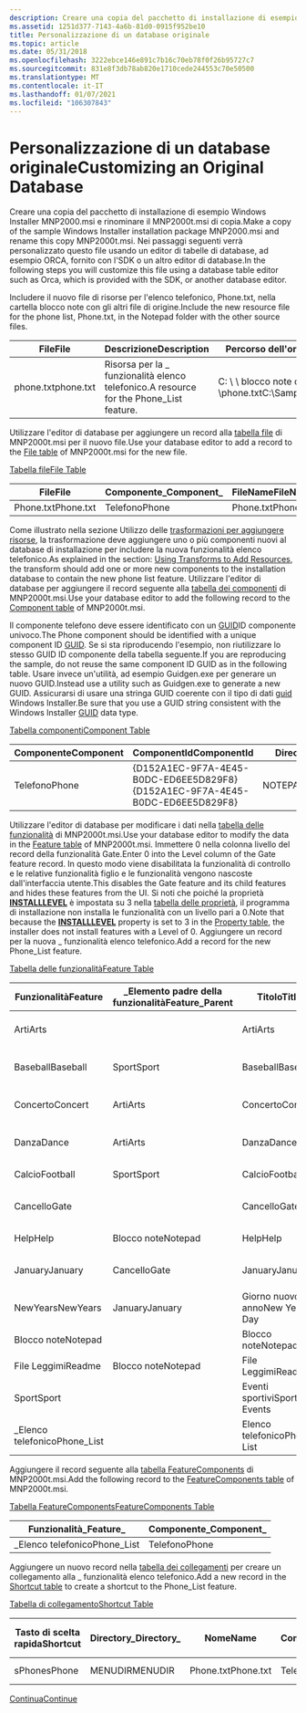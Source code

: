 ```yaml
---
description: Creare una copia del pacchetto di installazione di esempio Windows Installer MNP2000.msi e rinominare il MNP2000t.msi di copia.
ms.assetid: 1251d377-7143-4a6b-81d0-0915f952be10
title: Personalizzazione di un database originale
ms.topic: article
ms.date: 05/31/2018
ms.openlocfilehash: 3222ebce146e891c7b16c70eb78f0f26b95727c7
ms.sourcegitcommit: 831e8f3db78ab820e1710cede244553c70e50500
ms.translationtype: MT
ms.contentlocale: it-IT
ms.lasthandoff: 01/07/2021
ms.locfileid: "106307843"
---
```

# <a name="customizing-an-original-database"></a><span data-ttu-id="f5897-103">Personalizzazione di un database originale</span><span class="sxs-lookup"><span data-stu-id="f5897-103">Customizing an Original Database</span></span>

<span data-ttu-id="f5897-104">Creare una copia del pacchetto di installazione di esempio Windows Installer MNP2000.msi e rinominare il MNP2000t.msi di copia.</span><span class="sxs-lookup"><span data-stu-id="f5897-104">Make a copy of the sample Windows Installer installation package MNP2000.msi and rename this copy MNP2000t.msi.</span></span> <span data-ttu-id="f5897-105">Nei passaggi seguenti verrà personalizzato questo file usando un editor di tabelle di database, ad esempio ORCA, fornito con l'SDK o un altro editor di database.</span><span class="sxs-lookup"><span data-stu-id="f5897-105">In the following steps you will customize this file using a database table editor such as Orca, which is provided with the SDK, or another database editor.</span></span>

<span data-ttu-id="f5897-106">Includere il nuovo file di risorse per l'elenco telefonico, Phone.txt, nella cartella blocco note con gli altri file di origine.</span><span class="sxs-lookup"><span data-stu-id="f5897-106">Include the new resource file for the phone list, Phone.txt, in the Notepad folder with the other source files.</span></span>



| <span data-ttu-id="f5897-107">File</span><span class="sxs-lookup"><span data-stu-id="f5897-107">File</span></span>      | <span data-ttu-id="f5897-108">Descrizione</span><span class="sxs-lookup"><span data-stu-id="f5897-108">Description</span></span>                             | <span data-ttu-id="f5897-109">Percorso dell'origine</span><span class="sxs-lookup"><span data-stu-id="f5897-109">Path to source</span></span>                 | <span data-ttu-id="f5897-110">Percorso della destinazione</span><span class="sxs-lookup"><span data-stu-id="f5897-110">Path to target</span></span>                               |
|-----------|-----------------------------------------|--------------------------------|----------------------------------------------|
| <span data-ttu-id="f5897-111">phone.txt</span><span class="sxs-lookup"><span data-stu-id="f5897-111">phone.txt</span></span> | <span data-ttu-id="f5897-112">Risorsa per la \_ funzionalità elenco telefonico.</span><span class="sxs-lookup"><span data-stu-id="f5897-112">A resource for the Phone\_List feature.</span></span> | <span data-ttu-id="f5897-113">C: \\ \\ blocco note di esempio \\phone.txt</span><span class="sxs-lookup"><span data-stu-id="f5897-113">C:\\Sample\\Notepad\\phone.txt</span></span> | <span data-ttu-id="f5897-114">\[ProgramFilesFolder \] \\ Red \_ Park \\phone.txt</span><span class="sxs-lookup"><span data-stu-id="f5897-114">\[ProgramFilesFolder\]\\Red\_Park\\phone.txt</span></span> |



 

<span data-ttu-id="f5897-115">Utilizzare l'editor di database per aggiungere un record alla [tabella file](file-table.md) di MNP2000t.msi per il nuovo file.</span><span class="sxs-lookup"><span data-stu-id="f5897-115">Use your database editor to add a record to the [File table](file-table.md) of MNP2000t.msi for the new file.</span></span>

[<span data-ttu-id="f5897-116">Tabella file</span><span class="sxs-lookup"><span data-stu-id="f5897-116">File Table</span></span>](file-table.md)



| <span data-ttu-id="f5897-117">File</span><span class="sxs-lookup"><span data-stu-id="f5897-117">File</span></span>      | <span data-ttu-id="f5897-118">Componente\_</span><span class="sxs-lookup"><span data-stu-id="f5897-118">Component\_</span></span> | <span data-ttu-id="f5897-119">FileName</span><span class="sxs-lookup"><span data-stu-id="f5897-119">FileName</span></span>  | <span data-ttu-id="f5897-120">FileSize</span><span class="sxs-lookup"><span data-stu-id="f5897-120">FileSize</span></span> | <span data-ttu-id="f5897-121">Versione</span><span class="sxs-lookup"><span data-stu-id="f5897-121">Version</span></span> | <span data-ttu-id="f5897-122">Linguaggio</span><span class="sxs-lookup"><span data-stu-id="f5897-122">Language</span></span> | <span data-ttu-id="f5897-123">Attributi</span><span class="sxs-lookup"><span data-stu-id="f5897-123">Attributes</span></span> | <span data-ttu-id="f5897-124">Sequenza</span><span class="sxs-lookup"><span data-stu-id="f5897-124">Sequence</span></span> |
|-----------|-------------|-----------|----------|---------|----------|------------|----------|
| <span data-ttu-id="f5897-125">Phone.txt</span><span class="sxs-lookup"><span data-stu-id="f5897-125">Phone.txt</span></span> | <span data-ttu-id="f5897-126">Telefono</span><span class="sxs-lookup"><span data-stu-id="f5897-126">Phone</span></span>       | <span data-ttu-id="f5897-127">Phone.txt</span><span class="sxs-lookup"><span data-stu-id="f5897-127">Phone.txt</span></span> | <span data-ttu-id="f5897-128">1000</span><span class="sxs-lookup"><span data-stu-id="f5897-128">1000</span></span>     |         |          | <span data-ttu-id="f5897-129">0</span><span class="sxs-lookup"><span data-stu-id="f5897-129">0</span></span>          | <span data-ttu-id="f5897-130">1</span><span class="sxs-lookup"><span data-stu-id="f5897-130">1</span></span>        |



 

<span data-ttu-id="f5897-131">Come illustrato nella sezione Utilizzo delle [trasformazioni per aggiungere risorse](using-transforms-to-add-resources.md), la trasformazione deve aggiungere uno o più componenti nuovi al database di installazione per includere la nuova funzionalità elenco telefonico.</span><span class="sxs-lookup"><span data-stu-id="f5897-131">As explained in the section: [Using Transforms to Add Resources](using-transforms-to-add-resources.md), the transform should add one or more new components to the installation database to contain the new phone list feature.</span></span> <span data-ttu-id="f5897-132">Utilizzare l'editor di database per aggiungere il record seguente alla [tabella dei componenti](component-table.md) di MNP2000t.msi.</span><span class="sxs-lookup"><span data-stu-id="f5897-132">Use your database editor to add the following record to the [Component table](component-table.md) of MNP2000t.msi.</span></span>

<span data-ttu-id="f5897-133">Il componente telefono deve essere identificato con un [GUID](guid.md)ID componente univoco.</span><span class="sxs-lookup"><span data-stu-id="f5897-133">The Phone component should be identified with a unique component ID [GUID](guid.md).</span></span> <span data-ttu-id="f5897-134">Se si sta riproducendo l'esempio, non riutilizzare lo stesso GUID ID componente della tabella seguente.</span><span class="sxs-lookup"><span data-stu-id="f5897-134">If you are reproducing the sample, do not reuse the same component ID GUID as in the following table.</span></span> <span data-ttu-id="f5897-135">Usare invece un'utilità, ad esempio Guidgen.exe per generare un nuovo GUID.</span><span class="sxs-lookup"><span data-stu-id="f5897-135">Instead use a utility such as Guidgen.exe to generate a new GUID.</span></span> <span data-ttu-id="f5897-136">Assicurarsi di usare una stringa GUID coerente con il tipo di dati [guid](guid.md) Windows Installer.</span><span class="sxs-lookup"><span data-stu-id="f5897-136">Be sure that you use a GUID string consistent with the Windows Installer [GUID](guid.md) data type.</span></span>

[<span data-ttu-id="f5897-137">Tabella componenti</span><span class="sxs-lookup"><span data-stu-id="f5897-137">Component Table</span></span>](component-table.md)



| <span data-ttu-id="f5897-138">Componente</span><span class="sxs-lookup"><span data-stu-id="f5897-138">Component</span></span> | <span data-ttu-id="f5897-139">ComponentId</span><span class="sxs-lookup"><span data-stu-id="f5897-139">ComponentId</span></span>                            | <span data-ttu-id="f5897-140">Directory\_</span><span class="sxs-lookup"><span data-stu-id="f5897-140">Directory\_</span></span> | <span data-ttu-id="f5897-141">Attributi</span><span class="sxs-lookup"><span data-stu-id="f5897-141">Attributes</span></span> | <span data-ttu-id="f5897-142">Condizione</span><span class="sxs-lookup"><span data-stu-id="f5897-142">Condition</span></span> | <span data-ttu-id="f5897-143">KeyPath</span><span class="sxs-lookup"><span data-stu-id="f5897-143">Keypath</span></span>   |
|-----------|----------------------------------------|-------------|------------|-----------|-----------|
| <span data-ttu-id="f5897-144">Telefono</span><span class="sxs-lookup"><span data-stu-id="f5897-144">Phone</span></span>     | <span data-ttu-id="f5897-145">{D152A1EC-9F7A-4E45-B0DC-ED6EE5D829F8}</span><span class="sxs-lookup"><span data-stu-id="f5897-145">{D152A1EC-9F7A-4E45-B0DC-ED6EE5D829F8}</span></span> | <span data-ttu-id="f5897-146">NOTEPADDIR</span><span class="sxs-lookup"><span data-stu-id="f5897-146">NOTEPADDIR</span></span>  | <span data-ttu-id="f5897-147">2</span><span class="sxs-lookup"><span data-stu-id="f5897-147">2</span></span>          |           | <span data-ttu-id="f5897-148">Phone.txt</span><span class="sxs-lookup"><span data-stu-id="f5897-148">Phone.txt</span></span> |



 

<span data-ttu-id="f5897-149">Utilizzare l'editor di database per modificare i dati nella [tabella delle funzionalità](feature-table.md) di MNP2000t.msi.</span><span class="sxs-lookup"><span data-stu-id="f5897-149">Use your database editor to modify the data in the [Feature table](feature-table.md) of MNP2000t.msi.</span></span> <span data-ttu-id="f5897-150">Immettere 0 nella colonna livello del record della funzionalità Gate.</span><span class="sxs-lookup"><span data-stu-id="f5897-150">Enter 0 into the Level column of the Gate feature record.</span></span> <span data-ttu-id="f5897-151">In questo modo viene disabilitata la funzionalità di controllo e le relative funzionalità figlio e le funzionalità vengono nascoste dall'interfaccia utente.</span><span class="sxs-lookup"><span data-stu-id="f5897-151">This disables the Gate feature and its child features and hides these features from the UI.</span></span> <span data-ttu-id="f5897-152">Si noti che poiché la proprietà [**INSTALLLEVEL**](installlevel.md) è impostata su 3 nella [tabella delle proprietà](property-table.md), il programma di installazione non installa le funzionalità con un livello pari a 0.</span><span class="sxs-lookup"><span data-stu-id="f5897-152">Note that because the [**INSTALLLEVEL**](installlevel.md) property is set to 3 in the [Property table](property-table.md), the installer does not install features with a Level of 0.</span></span> <span data-ttu-id="f5897-153">Aggiungere un record per la nuova \_ funzionalità elenco telefonico.</span><span class="sxs-lookup"><span data-stu-id="f5897-153">Add a record for the new Phone\_List feature.</span></span>

[<span data-ttu-id="f5897-154">Tabella delle funzionalità</span><span class="sxs-lookup"><span data-stu-id="f5897-154">Feature Table</span></span>](feature-table.md)



| <span data-ttu-id="f5897-155">Funzionalità</span><span class="sxs-lookup"><span data-stu-id="f5897-155">Feature</span></span>     | <span data-ttu-id="f5897-156">\_Elemento padre della funzionalità</span><span class="sxs-lookup"><span data-stu-id="f5897-156">Feature\_Parent</span></span> | <span data-ttu-id="f5897-157">Titolo</span><span class="sxs-lookup"><span data-stu-id="f5897-157">Title</span></span>         | <span data-ttu-id="f5897-158">Descrizione</span><span class="sxs-lookup"><span data-stu-id="f5897-158">Description</span></span>                | <span data-ttu-id="f5897-159">Visualizza</span><span class="sxs-lookup"><span data-stu-id="f5897-159">Display</span></span> | <span data-ttu-id="f5897-160">Level</span><span class="sxs-lookup"><span data-stu-id="f5897-160">Level</span></span> | <span data-ttu-id="f5897-161">Directory\_</span><span class="sxs-lookup"><span data-stu-id="f5897-161">Directory\_</span></span> | <span data-ttu-id="f5897-162">Attributi</span><span class="sxs-lookup"><span data-stu-id="f5897-162">Attributes</span></span> |
|-------------|-----------------|---------------|----------------------------|---------|-------|-------------|------------|
| <span data-ttu-id="f5897-163">Arti</span><span class="sxs-lookup"><span data-stu-id="f5897-163">Arts</span></span>        |                 | <span data-ttu-id="f5897-164">Arti</span><span class="sxs-lookup"><span data-stu-id="f5897-164">Arts</span></span>          | <span data-ttu-id="f5897-165">Eventi Arts in Red Park.</span><span class="sxs-lookup"><span data-stu-id="f5897-165">Arts events at Red Park.</span></span>   | <span data-ttu-id="f5897-166">20</span><span class="sxs-lookup"><span data-stu-id="f5897-166">20</span></span>      | <span data-ttu-id="f5897-167">3</span><span class="sxs-lookup"><span data-stu-id="f5897-167">3</span></span>     | <span data-ttu-id="f5897-168">NOTEPADDIR</span><span class="sxs-lookup"><span data-stu-id="f5897-168">NOTEPADDIR</span></span>  | <span data-ttu-id="f5897-169">0</span><span class="sxs-lookup"><span data-stu-id="f5897-169">0</span></span>          |
| <span data-ttu-id="f5897-170">Baseball</span><span class="sxs-lookup"><span data-stu-id="f5897-170">Baseball</span></span>    | <span data-ttu-id="f5897-171">Sport</span><span class="sxs-lookup"><span data-stu-id="f5897-171">Sport</span></span>           | <span data-ttu-id="f5897-172">Baseball</span><span class="sxs-lookup"><span data-stu-id="f5897-172">Baseball</span></span>      | <span data-ttu-id="f5897-173">Partite di baseball</span><span class="sxs-lookup"><span data-stu-id="f5897-173">Baseball Games</span></span>             | <span data-ttu-id="f5897-174">17</span><span class="sxs-lookup"><span data-stu-id="f5897-174">17</span></span>      | <span data-ttu-id="f5897-175">3</span><span class="sxs-lookup"><span data-stu-id="f5897-175">3</span></span>     | <span data-ttu-id="f5897-176">SPORTDIR</span><span class="sxs-lookup"><span data-stu-id="f5897-176">SPORTDIR</span></span>    | <span data-ttu-id="f5897-177">32</span><span class="sxs-lookup"><span data-stu-id="f5897-177">32</span></span>         |
| <span data-ttu-id="f5897-178">Concerto</span><span class="sxs-lookup"><span data-stu-id="f5897-178">Concert</span></span>     | <span data-ttu-id="f5897-179">Arti</span><span class="sxs-lookup"><span data-stu-id="f5897-179">Arts</span></span>            | <span data-ttu-id="f5897-180">Concerto</span><span class="sxs-lookup"><span data-stu-id="f5897-180">Concert</span></span>       | <span data-ttu-id="f5897-181">Eventi del concerto in Red Park</span><span class="sxs-lookup"><span data-stu-id="f5897-181">Concert events at Red Park</span></span> | <span data-ttu-id="f5897-182">21</span><span class="sxs-lookup"><span data-stu-id="f5897-182">21</span></span>      | <span data-ttu-id="f5897-183">3</span><span class="sxs-lookup"><span data-stu-id="f5897-183">3</span></span>     | <span data-ttu-id="f5897-184">ARTSDIR</span><span class="sxs-lookup"><span data-stu-id="f5897-184">ARTSDIR</span></span>     | <span data-ttu-id="f5897-185">2</span><span class="sxs-lookup"><span data-stu-id="f5897-185">2</span></span>          |
| <span data-ttu-id="f5897-186">Danza</span><span class="sxs-lookup"><span data-stu-id="f5897-186">Dance</span></span>       | <span data-ttu-id="f5897-187">Arti</span><span class="sxs-lookup"><span data-stu-id="f5897-187">Arts</span></span>            | <span data-ttu-id="f5897-188">Danza</span><span class="sxs-lookup"><span data-stu-id="f5897-188">Dance</span></span>         | <span data-ttu-id="f5897-189">Eventi di danza nel Red Park</span><span class="sxs-lookup"><span data-stu-id="f5897-189">Dance events at Red Park</span></span>   | <span data-ttu-id="f5897-190">23</span><span class="sxs-lookup"><span data-stu-id="f5897-190">23</span></span>      | <span data-ttu-id="f5897-191">3</span><span class="sxs-lookup"><span data-stu-id="f5897-191">3</span></span>     | <span data-ttu-id="f5897-192">ARTSDIR</span><span class="sxs-lookup"><span data-stu-id="f5897-192">ARTSDIR</span></span>     | <span data-ttu-id="f5897-193">2</span><span class="sxs-lookup"><span data-stu-id="f5897-193">2</span></span>          |
| <span data-ttu-id="f5897-194">Calcio</span><span class="sxs-lookup"><span data-stu-id="f5897-194">Football</span></span>    | <span data-ttu-id="f5897-195">Sport</span><span class="sxs-lookup"><span data-stu-id="f5897-195">Sport</span></span>           | <span data-ttu-id="f5897-196">Calcio</span><span class="sxs-lookup"><span data-stu-id="f5897-196">Football</span></span>      | <span data-ttu-id="f5897-197">Partite di calcio</span><span class="sxs-lookup"><span data-stu-id="f5897-197">Football Games</span></span>             | <span data-ttu-id="f5897-198">19</span><span class="sxs-lookup"><span data-stu-id="f5897-198">19</span></span>      | <span data-ttu-id="f5897-199">3</span><span class="sxs-lookup"><span data-stu-id="f5897-199">3</span></span>     | <span data-ttu-id="f5897-200">SPORTDIR</span><span class="sxs-lookup"><span data-stu-id="f5897-200">SPORTDIR</span></span>    | <span data-ttu-id="f5897-201">2</span><span class="sxs-lookup"><span data-stu-id="f5897-201">2</span></span>          |
| <span data-ttu-id="f5897-202">Cancello</span><span class="sxs-lookup"><span data-stu-id="f5897-202">Gate</span></span>        |                 | <span data-ttu-id="f5897-203">Cancello</span><span class="sxs-lookup"><span data-stu-id="f5897-203">Gate</span></span>          | <span data-ttu-id="f5897-204">Ricoveri del Red Park</span><span class="sxs-lookup"><span data-stu-id="f5897-204">Red Park's Admissions</span></span>      | <span data-ttu-id="f5897-205">6</span><span class="sxs-lookup"><span data-stu-id="f5897-205">6</span></span>       | <span data-ttu-id="f5897-206">0</span><span class="sxs-lookup"><span data-stu-id="f5897-206">0</span></span>     | <span data-ttu-id="f5897-207">NOTEPADDIR</span><span class="sxs-lookup"><span data-stu-id="f5897-207">NOTEPADDIR</span></span>  | <span data-ttu-id="f5897-208">0</span><span class="sxs-lookup"><span data-stu-id="f5897-208">0</span></span>          |
| <span data-ttu-id="f5897-209">Help</span><span class="sxs-lookup"><span data-stu-id="f5897-209">Help</span></span>        | <span data-ttu-id="f5897-210">Blocco note</span><span class="sxs-lookup"><span data-stu-id="f5897-210">Notepad</span></span>         | <span data-ttu-id="f5897-211">Help</span><span class="sxs-lookup"><span data-stu-id="f5897-211">Help</span></span>          | <span data-ttu-id="f5897-212">File della guida.</span><span class="sxs-lookup"><span data-stu-id="f5897-212">Help file.</span></span>                 | <span data-ttu-id="f5897-213">5</span><span class="sxs-lookup"><span data-stu-id="f5897-213">5</span></span>       | <span data-ttu-id="f5897-214">3</span><span class="sxs-lookup"><span data-stu-id="f5897-214">3</span></span>     | <span data-ttu-id="f5897-215">NOTEPADDIR</span><span class="sxs-lookup"><span data-stu-id="f5897-215">NOTEPADDIR</span></span>  | <span data-ttu-id="f5897-216">1</span><span class="sxs-lookup"><span data-stu-id="f5897-216">1</span></span>          |
| <span data-ttu-id="f5897-217">January</span><span class="sxs-lookup"><span data-stu-id="f5897-217">January</span></span>     | <span data-ttu-id="f5897-218">Cancello</span><span class="sxs-lookup"><span data-stu-id="f5897-218">Gate</span></span>            | <span data-ttu-id="f5897-219">January</span><span class="sxs-lookup"><span data-stu-id="f5897-219">January</span></span>       | <span data-ttu-id="f5897-220">Ammissioni di gennaio</span><span class="sxs-lookup"><span data-stu-id="f5897-220">January Admissions</span></span>         | <span data-ttu-id="f5897-221">10</span><span class="sxs-lookup"><span data-stu-id="f5897-221">10</span></span>      | <span data-ttu-id="f5897-222">3</span><span class="sxs-lookup"><span data-stu-id="f5897-222">3</span></span>     | <span data-ttu-id="f5897-223">MONDIno</span><span class="sxs-lookup"><span data-stu-id="f5897-223">MONDIR</span></span>      | <span data-ttu-id="f5897-224">2</span><span class="sxs-lookup"><span data-stu-id="f5897-224">2</span></span>          |
| <span data-ttu-id="f5897-225">NewYears</span><span class="sxs-lookup"><span data-stu-id="f5897-225">NewYears</span></span>    | <span data-ttu-id="f5897-226">January</span><span class="sxs-lookup"><span data-stu-id="f5897-226">January</span></span>         | <span data-ttu-id="f5897-227">Giorno nuovo anno</span><span class="sxs-lookup"><span data-stu-id="f5897-227">New Years Day</span></span> | <span data-ttu-id="f5897-228">Ricoveri nuovi anni</span><span class="sxs-lookup"><span data-stu-id="f5897-228">New Years Day Admissions</span></span>   | <span data-ttu-id="f5897-229">11</span><span class="sxs-lookup"><span data-stu-id="f5897-229">11</span></span>      | <span data-ttu-id="f5897-230">3</span><span class="sxs-lookup"><span data-stu-id="f5897-230">3</span></span>     | <span data-ttu-id="f5897-231">HOLDIR</span><span class="sxs-lookup"><span data-stu-id="f5897-231">HOLDIR</span></span>      | <span data-ttu-id="f5897-232">2</span><span class="sxs-lookup"><span data-stu-id="f5897-232">2</span></span>          |
| <span data-ttu-id="f5897-233">Blocco note</span><span class="sxs-lookup"><span data-stu-id="f5897-233">Notepad</span></span>     |                 | <span data-ttu-id="f5897-234">Blocco note</span><span class="sxs-lookup"><span data-stu-id="f5897-234">Notepad</span></span>       | <span data-ttu-id="f5897-235">Editor blocco note</span><span class="sxs-lookup"><span data-stu-id="f5897-235">Notepad Editor</span></span>             | <span data-ttu-id="f5897-236">1</span><span class="sxs-lookup"><span data-stu-id="f5897-236">1</span></span>       | <span data-ttu-id="f5897-237">3</span><span class="sxs-lookup"><span data-stu-id="f5897-237">3</span></span>     | <span data-ttu-id="f5897-238">NOTEPADDIR</span><span class="sxs-lookup"><span data-stu-id="f5897-238">NOTEPADDIR</span></span>  | <span data-ttu-id="f5897-239">0</span><span class="sxs-lookup"><span data-stu-id="f5897-239">0</span></span>          |
| <span data-ttu-id="f5897-240">File Leggimi</span><span class="sxs-lookup"><span data-stu-id="f5897-240">Readme</span></span>      | <span data-ttu-id="f5897-241">Blocco note</span><span class="sxs-lookup"><span data-stu-id="f5897-241">Notepad</span></span>         | <span data-ttu-id="f5897-242">File Leggimi</span><span class="sxs-lookup"><span data-stu-id="f5897-242">Readme</span></span>        | <span data-ttu-id="f5897-243">File Leggimi</span><span class="sxs-lookup"><span data-stu-id="f5897-243">Readme File</span></span>                | <span data-ttu-id="f5897-244">3</span><span class="sxs-lookup"><span data-stu-id="f5897-244">3</span></span>       | <span data-ttu-id="f5897-245">3</span><span class="sxs-lookup"><span data-stu-id="f5897-245">3</span></span>     | <span data-ttu-id="f5897-246">NOTEPADDIR</span><span class="sxs-lookup"><span data-stu-id="f5897-246">NOTEPADDIR</span></span>  | <span data-ttu-id="f5897-247">0</span><span class="sxs-lookup"><span data-stu-id="f5897-247">0</span></span>          |
| <span data-ttu-id="f5897-248">Sport</span><span class="sxs-lookup"><span data-stu-id="f5897-248">Sport</span></span>       |                 | <span data-ttu-id="f5897-249">Eventi sportivi</span><span class="sxs-lookup"><span data-stu-id="f5897-249">Sport Events</span></span>  | <span data-ttu-id="f5897-250">Eventi sportivi al Red Park</span><span class="sxs-lookup"><span data-stu-id="f5897-250">Sport Events at Red Park</span></span>   | <span data-ttu-id="f5897-251">14</span><span class="sxs-lookup"><span data-stu-id="f5897-251">14</span></span>      | <span data-ttu-id="f5897-252">3</span><span class="sxs-lookup"><span data-stu-id="f5897-252">3</span></span>     | <span data-ttu-id="f5897-253">NOTEPADDIR</span><span class="sxs-lookup"><span data-stu-id="f5897-253">NOTEPADDIR</span></span>  | <span data-ttu-id="f5897-254">0</span><span class="sxs-lookup"><span data-stu-id="f5897-254">0</span></span>          |
| <span data-ttu-id="f5897-255">\_Elenco telefonico</span><span class="sxs-lookup"><span data-stu-id="f5897-255">Phone\_List</span></span> |                 | <span data-ttu-id="f5897-256">Elenco telefonico</span><span class="sxs-lookup"><span data-stu-id="f5897-256">Phone List</span></span>    | <span data-ttu-id="f5897-257">Elenco telefonico</span><span class="sxs-lookup"><span data-stu-id="f5897-257">Phone List</span></span>                 | <span data-ttu-id="f5897-258">24</span><span class="sxs-lookup"><span data-stu-id="f5897-258">24</span></span>      | <span data-ttu-id="f5897-259">3</span><span class="sxs-lookup"><span data-stu-id="f5897-259">3</span></span>     | <span data-ttu-id="f5897-260">NOTEPADDIR</span><span class="sxs-lookup"><span data-stu-id="f5897-260">NOTEPADDIR</span></span>  | <span data-ttu-id="f5897-261">0</span><span class="sxs-lookup"><span data-stu-id="f5897-261">0</span></span>          |



 

<span data-ttu-id="f5897-262">Aggiungere il record seguente alla [tabella FeatureComponents](featurecomponents-table.md) di MNP2000t.msi.</span><span class="sxs-lookup"><span data-stu-id="f5897-262">Add the following record to the [FeatureComponents table](featurecomponents-table.md) of MNP2000t.msi.</span></span>

[<span data-ttu-id="f5897-263">Tabella FeatureComponents</span><span class="sxs-lookup"><span data-stu-id="f5897-263">FeatureComponents Table</span></span>](featurecomponents-table.md)



| <span data-ttu-id="f5897-264">Funzionalità\_</span><span class="sxs-lookup"><span data-stu-id="f5897-264">Feature\_</span></span>   | <span data-ttu-id="f5897-265">Componente\_</span><span class="sxs-lookup"><span data-stu-id="f5897-265">Component\_</span></span> |
|-------------|-------------|
| <span data-ttu-id="f5897-266">\_Elenco telefonico</span><span class="sxs-lookup"><span data-stu-id="f5897-266">Phone\_List</span></span> | <span data-ttu-id="f5897-267">Telefono</span><span class="sxs-lookup"><span data-stu-id="f5897-267">Phone</span></span>       |



 

<span data-ttu-id="f5897-268">Aggiungere un nuovo record nella [tabella dei collegamenti](shortcut-table.md) per creare un collegamento alla \_ funzionalità elenco telefonico.</span><span class="sxs-lookup"><span data-stu-id="f5897-268">Add a new record in the [Shortcut table](shortcut-table.md) to create a shortcut to the Phone\_List feature.</span></span>

[<span data-ttu-id="f5897-269">Tabella di collegamento</span><span class="sxs-lookup"><span data-stu-id="f5897-269">Shortcut Table</span></span>](shortcut-table.md)



| <span data-ttu-id="f5897-270">Tasto di scelta rapida</span><span class="sxs-lookup"><span data-stu-id="f5897-270">Shortcut</span></span> | <span data-ttu-id="f5897-271">Directory\_</span><span class="sxs-lookup"><span data-stu-id="f5897-271">Directory\_</span></span> | <span data-ttu-id="f5897-272">Nome</span><span class="sxs-lookup"><span data-stu-id="f5897-272">Name</span></span>      | <span data-ttu-id="f5897-273">Componente\_</span><span class="sxs-lookup"><span data-stu-id="f5897-273">Component\_</span></span> | <span data-ttu-id="f5897-274">Destinazione</span><span class="sxs-lookup"><span data-stu-id="f5897-274">Target</span></span>          | <span data-ttu-id="f5897-275">Argomenti</span><span class="sxs-lookup"><span data-stu-id="f5897-275">Arguments</span></span> | <span data-ttu-id="f5897-276">Descrizione</span><span class="sxs-lookup"><span data-stu-id="f5897-276">Description</span></span> | <span data-ttu-id="f5897-277">Tasto di scelta rapida</span><span class="sxs-lookup"><span data-stu-id="f5897-277">Hotkey</span></span> | <span data-ttu-id="f5897-278">Icona\_</span><span class="sxs-lookup"><span data-stu-id="f5897-278">Icon\_</span></span> | <span data-ttu-id="f5897-279">IconIndex</span><span class="sxs-lookup"><span data-stu-id="f5897-279">IconIndex</span></span> | <span data-ttu-id="f5897-280">ShowCmd</span><span class="sxs-lookup"><span data-stu-id="f5897-280">ShowCmd</span></span> | <span data-ttu-id="f5897-281">WkDir</span><span class="sxs-lookup"><span data-stu-id="f5897-281">WkDir</span></span> |
|----------|-------------|-----------|-------------|-----------------|-----------|-------------|--------|--------|-----------|---------|-------|
| <span data-ttu-id="f5897-282">sPhone</span><span class="sxs-lookup"><span data-stu-id="f5897-282">sPhone</span></span>   | <span data-ttu-id="f5897-283">MENUDIR</span><span class="sxs-lookup"><span data-stu-id="f5897-283">MENUDIR</span></span>     | <span data-ttu-id="f5897-284">Phone.txt</span><span class="sxs-lookup"><span data-stu-id="f5897-284">Phone.txt</span></span> | <span data-ttu-id="f5897-285">Telefono</span><span class="sxs-lookup"><span data-stu-id="f5897-285">Phone</span></span>       | <span data-ttu-id="f5897-286">\[\#Phone.txt\]</span><span class="sxs-lookup"><span data-stu-id="f5897-286">\[\#Phone.txt\]</span></span> |           |             |        |        |           |         |       |



 

[<span data-ttu-id="f5897-287">Continua</span><span class="sxs-lookup"><span data-stu-id="f5897-287">Continue</span></span>](generating-a-customization-transform.md)

 

 



